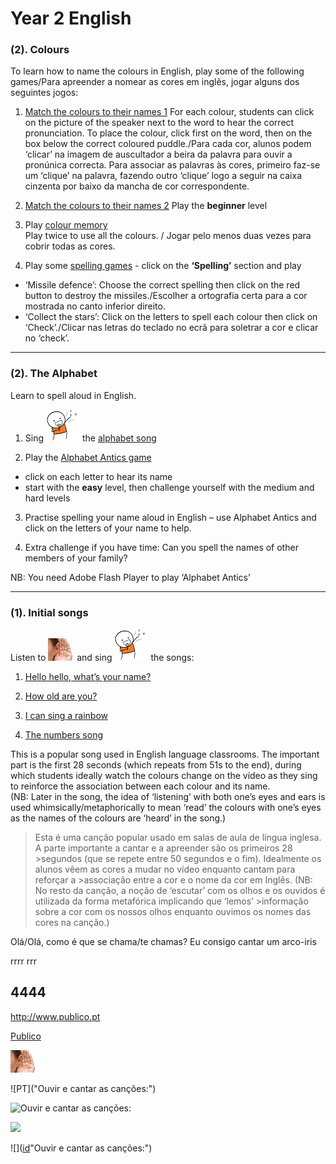 # Year 2 English

### (2). Colours

To learn how to name the colours in English, play some of the following games/Para apreender a nomear as cores em inglês, jogar alguns dos seguintes jogos: 
1. [Match the colours to their names 1](https://learnenglishkids.britishcouncil.org/en/word-games/colours) 
For each colour, students can click on the picture of the speaker next to the word to hear the correct pronunciation. To place the colour, click first on the word, then on the box below the correct coloured puddle./Para cada cor, alunos podem ‘clicar’ na imagem de auscultador a beira da palavra para ouvir a pronúnica correcta. Para associar as palavras às cores, primeiro faz-se um ‘clique’ na palavra, fazendo outro ‘clique’ logo a seguir na caixa cinzenta por baixo da mancha de cor correspondente.

2. [Match the colours to their names 2](https://englishflashgames.blogspot.pt/2008/05/colours-game.html)
Play the **beginner** level

3. Play [colour memory](https://www.eslgamesplus.com/colors-vocabulary-esl-memory-game/)  
Play twice to use all the colours. / Jogar pelo menos duas vezes para cobrir todas as cores.

4. Play some [spelling games](http://www.mes-games.com/colors.php) - click on the **‘Spelling’** section and play 
* ‘Missile defence’: Choose the correct spelling then click on the red button to destroy the missiles./Escolher a ortografia certa para a cor mostrada no canto inferior direito. 
* ‘Collect the stars’: Click on the letters to spell each colour then click on ‘Check’./Clicar nas letras do teclado no ecrã para soletrar a cor e clicar no ‘check’.

***

### (2). The Alphabet

Learn to spell aloud in English. 

1. Sing ![sing](/images/sing.png) the [alphabet song](https://www.youtube.com/watch?v=Y88p4V_BCEU)

2. Play the [Alphabet Antics game](http://learnenglishkids.britishcouncil.org/en/games/alphabet-antics)
* click on each letter to hear its name
* start with the **easy** level, then challenge yourself with the medium and hard levels

3. Practise spelling your name aloud in English – use Alphabet Antics and click on the letters of your name to help.

4. Extra challenge if you have time: Can you spell the names of other members of your family?

NB: You need Adobe Flash Player to play ‘Alphabet Antics’

***

### (1). Initial songs

Listen to ![listen](/images/listen.png) and sing ![sing](/images/sing.png) the songs:

1. [Hello hello, what’s your name?](https://www.youtube.com/watch?v=Uv1JkBL5728) 

2. [How old are you?](https://www.youtube.com/watch?v=x2cI4ZgsYU4)

3. [I can sing a rainbow](https://www.youtube.com/watch?v=rNFW5JK4-rk)

4. [The numbers song](https://www.youtube.com/watch?v=Exa-FZ1CksI)

This is a popular song used in English language classrooms. The important part is the first 28 seconds (which repeats from 51s to the end), during which students ideally watch the colours change on the video as they sing to reinforce the association between each colour and its name.  
(NB: Later in the song, the idea of ‘listening’ with both one’s eyes and ears is used whimsically/metaphorically to mean ‘read’ the colours with one’s eyes as the names of the colours are ‘heard’ in the song.)

>Esta é uma canção popular usado em salas de aula de língua inglesa. A parte importante a cantar e a apreender são os primeiros 28 >segundos (que se repete entre 50 segundos e o fim). Idealmente os alunos vêem as cores a mudar no vídeo enquanto cantam para reforçar a >associação entre a cor e o nome da cor em Inglês. 
>(NB: No resto da canção, a noção de ‘escutar’ com os olhos e os ouvidos é utilizada da forma metafórica implicando que ‘lemos’ >informação sobre a cor com os nossos olhos enquanto ouvimos os nomes das cores na canção.)


Olá/Olá, como é que se chama/te chamas?
Eu consigo cantar um arco-iris

rrrr
rrr

## 4444

http://www.publico.pt

[Publico](http://www.publico.pt)

![my first image](/images/listen.png)

 ![PT]("Ouvir e cantar as canções:")
 
 ![](https://upload.wikimedia.org/wikipedia/commons/2/2d/Portugal_flag_300.png?width=10% "Ouvir e cantar as canções:")


![](english-homework.github.io/tangerina/images/flag.png?height=50px)

![]([id]"Ouvir e cantar as canções:")

[id]: <img src="https://upload.wikimedia.org/wikipedia/commons/2/2d/Portugal_flag_300.png" width="50" /> 


